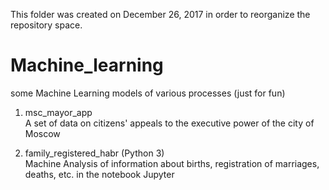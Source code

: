 This folder was created on December 26, 2017 in order to reorganize the repository space.

Machine_learning
=================================


some Machine Learning models of various processes (just for fun)


1. msc_mayor_app  
A set of data on citizens' appeals to the executive power of the city of Moscow

2. family_registered_habr (Python 3)  
Machine Analysis of information about births, registration of marriages, deaths, etc. in the notebook Jupyter

